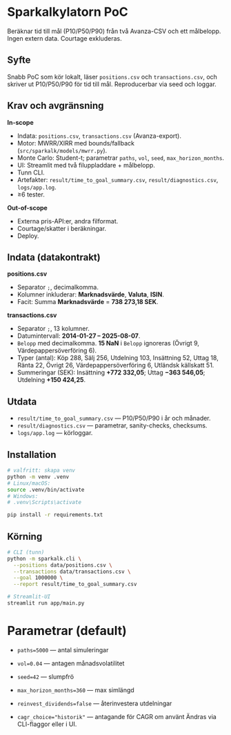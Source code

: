 # Sparkalkylatorn PoC

Beräknar tid till mål (P10/P50/P90) från två Avanza-CSV och ett målbelopp. Ingen extern data. Courtage exkluderas.

## Syfte
Snabb PoC som kör lokalt, läser `positions.csv` och `transactions.csv`, och skriver ut P10/P50/P90 för tid till mål. Reproducerbar via seed och loggar.

## Krav och avgränsning
**In-scope**
- Indata: `positions.csv`, `transactions.csv` (Avanza-export).
- Motor: MWRR/XIRR med bounds/fallback (`src/sparkalk/models/mwrr.py`).
- Monte Carlo: Student-t; parametrar `paths`, `vol`, `seed`, `max_horizon_months`.
- UI: Streamlit med två filuppladdare + målbelopp.
- Tunn CLI.
- Artefakter: `result/time_to_goal_summary.csv`, `result/diagnostics.csv`, `logs/app.log`.
- ≥6 tester.

**Out-of-scope**
- Externa pris-API:er, andra filformat.
- Courtage/skatter i beräkningar.
- Deploy.

## Indata (datakontrakt)
**positions.csv**
- Separator `;`, decimalkomma.
- Kolumner inkluderar: **Marknadsvärde**, **Valuta**, **ISIN**.
- Facit: Summa **Marknadsvärde** = **738 273,18 SEK**.

**transactions.csv**
- Separator `;`, 13 kolumner.
- Datumintervall: **2014-01-27 – 2025-08-07**.
- `Belopp` med decimalkomma. **15 NaN** i `Belopp` ignoreras (Övrigt 9, Värdepappersöverföring 6).
- Typer (antal): Köp 288, Sälj 256, Utdelning 103, Insättning 52, Uttag 18, Ränta 22, Övrigt 26, Värdepappersöverföring 6, Utländsk källskatt 51.
- Summeringar (SEK): Insättning **+772 332,05**; Uttag **−363 546,05**; Utdelning **+150 424,25**.

## Utdata
- `result/time_to_goal_summary.csv` — P10/P50/P90 i år och månader.
- `result/diagnostics.csv` — parametrar, sanity-checks, checksums.
- `logs/app.log` — körloggar.

## Installation
```bash
# valfritt: skapa venv
python -m venv .venv
# Linux/macOS:
source .venv/bin/activate
# Windows:
# .venv\Scripts\activate

pip install -r requirements.txt
```

## Körning
```bash
# CLI (tunn)
python -m sparkalk.cli \
  --positions data/positions.csv \
  --transactions data/transactions.csv \
  --goal 1000000 \
  --report result/time_to_goal_summary.csv

# Streamlit-UI
streamlit run app/main.py
```

# Parametrar (default)
- `paths=5000` — antal simuleringar

- `vol=0.04` — antagen månadsvolatilitet

- `seed=42` — slumpfrö

- `max_horizon_months=360` — max simlängd

- `reinvest_dividends=false` — återinvestera utdelningar

- `cagr_choice="historik"` — antagande för CAGR om använt
Ändras via CLI-flaggor eller i UI.